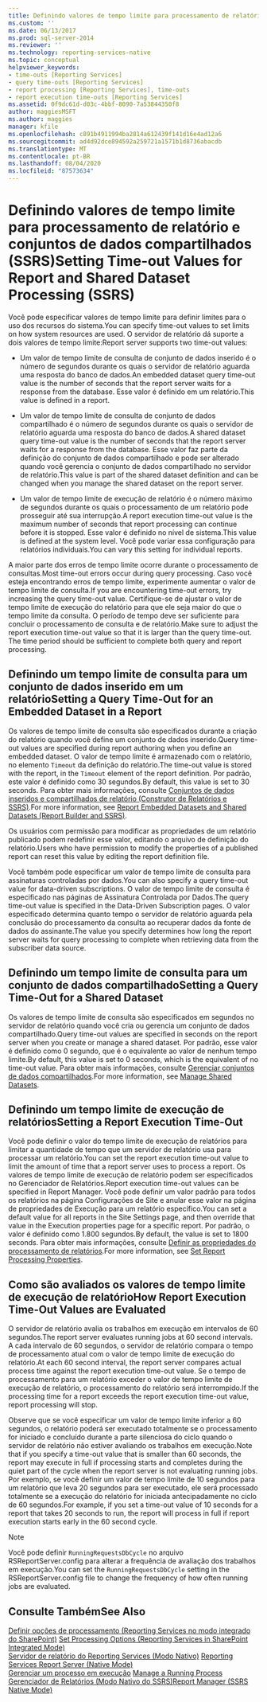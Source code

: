 ```yaml
---
title: Definindo valores de tempo limite para processamento de relatório e conjuntos de dados compartilhados (SSRS) | Microsoft Docs
ms.custom: ''
ms.date: 06/13/2017
ms.prod: sql-server-2014
ms.reviewer: ''
ms.technology: reporting-services-native
ms.topic: conceptual
helpviewer_keywords:
- time-outs [Reporting Services]
- query time-outs [Reporting Services]
- report processing [Reporting Services], time-outs
- report execution time-outs [Reporting Services]
ms.assetid: 0f9dc61d-d03c-4bbf-8090-7a53844350f8
author: maggiesMSFT
ms.author: maggies
manager: kfile
ms.openlocfilehash: c891b4911994ba2814a612439f141d16e4ad12a6
ms.sourcegitcommit: ad4d92dce894592a259721a1571b1d8736abacdb
ms.translationtype: MT
ms.contentlocale: pt-BR
ms.lasthandoff: 08/04/2020
ms.locfileid: "87573634"
---
```

# <a name="setting-time-out-values-for-report-and-shared-dataset-processing-ssrs"></a><span data-ttu-id="cac71-102">Definindo valores de tempo limite para processamento de relatório e conjuntos de dados compartilhados (SSRS)</span><span class="sxs-lookup"><span data-stu-id="cac71-102">Setting Time-out Values for Report and Shared Dataset Processing (SSRS)</span></span>
  <span data-ttu-id="cac71-103">Você pode especificar valores de tempo limite para definir limites para o uso dos recursos do sistema.</span><span class="sxs-lookup"><span data-stu-id="cac71-103">You can specify time-out values to set limits on how system resources are used.</span></span> <span data-ttu-id="cac71-104">O servidor de relatório dá suporte a dois valores de tempo limite:</span><span class="sxs-lookup"><span data-stu-id="cac71-104">Report server supports two time-out values:</span></span>  
  
-   <span data-ttu-id="cac71-105">Um valor de tempo limite de consulta de conjunto de dados inserido é o número de segundos durante os quais o servidor de relatório aguarda uma resposta do banco de dados.</span><span class="sxs-lookup"><span data-stu-id="cac71-105">An embedded dataset query time-out value is the number of seconds that the report server waits for a response from the database.</span></span> <span data-ttu-id="cac71-106">Esse valor é definido em um relatório.</span><span class="sxs-lookup"><span data-stu-id="cac71-106">This value is defined in a report.</span></span>  
  
-   <span data-ttu-id="cac71-107">Um valor de tempo limite de consulta de conjunto de dados compartilhado é o número de segundos durante os quais o servidor de relatório aguarda uma resposta do banco de dados.</span><span class="sxs-lookup"><span data-stu-id="cac71-107">A shared dataset query time-out value is the number of seconds that the report server waits for a response from the database.</span></span> <span data-ttu-id="cac71-108">Esse valor faz parte da definição do conjunto de dados compartilhado e pode ser alterado quando você gerencia o conjunto de dados compartilhado no servidor de relatório.</span><span class="sxs-lookup"><span data-stu-id="cac71-108">This value is part of the shared dataset definition and can be changed when you manage the shared dataset on the report server.</span></span>  
  
-   <span data-ttu-id="cac71-109">Um valor de tempo limite de execução de relatório é o número máximo de segundos durante os quais o processamento de um relatório pode prosseguir até sua interrupção.</span><span class="sxs-lookup"><span data-stu-id="cac71-109">A report execution time-out value is the maximum number of seconds that report processing can continue before it is stopped.</span></span> <span data-ttu-id="cac71-110">Esse valor é definido no nível de sistema.</span><span class="sxs-lookup"><span data-stu-id="cac71-110">This value is defined at the system level.</span></span> <span data-ttu-id="cac71-111">Você pode variar essa configuração para relatórios individuais.</span><span class="sxs-lookup"><span data-stu-id="cac71-111">You can vary this setting for individual reports.</span></span>  
  
 <span data-ttu-id="cac71-112">A maior parte dos erros de tempo limite ocorre durante o processamento de consultas.</span><span class="sxs-lookup"><span data-stu-id="cac71-112">Most time-out errors occur during query processing.</span></span> <span data-ttu-id="cac71-113">Caso você esteja encontrando erros de tempo limite, experimente aumentar o valor de tempo limite de consulta.</span><span class="sxs-lookup"><span data-stu-id="cac71-113">If you are encountering time-out errors, try increasing the query time-out value.</span></span> <span data-ttu-id="cac71-114">Certifique-se de ajustar o valor de tempo limite de execução do relatório para que ele seja maior do que o tempo limite da consulta. O período de tempo deve ser suficiente para concluir o processamento de consulta e de relatório.</span><span class="sxs-lookup"><span data-stu-id="cac71-114">Make sure to adjust the report execution time-out value so that it is larger than the query time-out. The time period should be sufficient to complete both query and report processing.</span></span>  
  
## <a name="setting-a-query-time-out-for-an-embedded-dataset-in-a-report"></a><span data-ttu-id="cac71-115">Definindo um tempo limite de consulta para um conjunto de dados inserido em um relatório</span><span class="sxs-lookup"><span data-stu-id="cac71-115">Setting a Query Time-Out for an Embedded Dataset in a Report</span></span>  
 <span data-ttu-id="cac71-116">Os valores de tempo limite de consulta são especificados durante a criação do relatório quando você define um conjunto de dados inserido.</span><span class="sxs-lookup"><span data-stu-id="cac71-116">Query time-out values are specified during report authoring when you define an embedded dataset.</span></span> <span data-ttu-id="cac71-117">O valor de tempo limite é armazenado com o relatório, no elemento `Timeout` da definição do relatório.</span><span class="sxs-lookup"><span data-stu-id="cac71-117">The time-out value is stored with the report, in the `Timeout` element of the report definition.</span></span> <span data-ttu-id="cac71-118">Por padrão, este valor é definido como 30 segundos.</span><span class="sxs-lookup"><span data-stu-id="cac71-118">By default, this value is set to 30 seconds.</span></span> <span data-ttu-id="cac71-119">Para obter mais informações, consulte [Conjuntos de dados inseridos e compartilhados de relatório &#40;Construtor de Relatórios e SSRS&#41;](../report-data/report-embedded-datasets-and-shared-datasets-report-builder-and-ssrs.md).</span><span class="sxs-lookup"><span data-stu-id="cac71-119">For more information, see [Report Embedded Datasets and Shared Datasets &#40;Report Builder and SSRS&#41;](../report-data/report-embedded-datasets-and-shared-datasets-report-builder-and-ssrs.md).</span></span>  
  
 <span data-ttu-id="cac71-120">Os usuários com permissão para modificar as propriedades de um relatório publicado podem redefinir esse valor, editando o arquivo de definição do relatório.</span><span class="sxs-lookup"><span data-stu-id="cac71-120">Users who have permission to modify the properties of a published report can reset this value by editing the report definition file.</span></span>  
  
 <span data-ttu-id="cac71-121">Você também pode especificar um valor de tempo limite de consulta para assinaturas controladas por dados.</span><span class="sxs-lookup"><span data-stu-id="cac71-121">You can also specify a query time-out value for data-driven subscriptions.</span></span> <span data-ttu-id="cac71-122">O valor de tempo limite de consulta é especificado nas páginas de Assinatura Controlada por Dados.</span><span class="sxs-lookup"><span data-stu-id="cac71-122">The query time-out value is specified in the Data-Driven Subscription pages.</span></span> <span data-ttu-id="cac71-123">O valor especificado determina quanto tempo o servidor de relatório aguarda pela conclusão do processamento da consulta ao recuperar dados da fonte de dados do assinante.</span><span class="sxs-lookup"><span data-stu-id="cac71-123">The value you specify determines how long the report server waits for query processing to complete when retrieving data from the subscriber data source.</span></span>  
  
## <a name="setting-a-query-time-out-for-a-shared-dataset"></a><span data-ttu-id="cac71-124">Definindo um tempo limite de consulta para um conjunto de dados compartilhado</span><span class="sxs-lookup"><span data-stu-id="cac71-124">Setting a Query Time-Out for a Shared Dataset</span></span>  
 <span data-ttu-id="cac71-125">Os valores de tempo limite de consulta são especificados em segundos no servidor de relatório quando você cria ou gerencia um conjunto de dados compartilhado.</span><span class="sxs-lookup"><span data-stu-id="cac71-125">Query time-out values are specified in seconds on the report server when you create or manage a shared dataset.</span></span> <span data-ttu-id="cac71-126">Por padrão, esse valor é definido como 0 segundo, que é o equivalente ao valor de nenhum tempo limite.</span><span class="sxs-lookup"><span data-stu-id="cac71-126">By default, this value is set to 0 seconds, which is the equivalent of no time-out value.</span></span> <span data-ttu-id="cac71-127">Para obter mais informações, consulte [Gerenciar conjuntos de dados compartilhados](../report-data/manage-shared-datasets.md).</span><span class="sxs-lookup"><span data-stu-id="cac71-127">For more information, see [Manage Shared Datasets](../report-data/manage-shared-datasets.md).</span></span>  
  
## <a name="setting-a-report-execution-time-out"></a><span data-ttu-id="cac71-128">Definindo um tempo limite de execução de relatórios</span><span class="sxs-lookup"><span data-stu-id="cac71-128">Setting a Report Execution Time-Out</span></span>  
 <span data-ttu-id="cac71-129">Você pode definir o valor do tempo limite de execução de relatórios para limitar a quantidade de tempo que um servidor de relatório usa para processar um relatório.</span><span class="sxs-lookup"><span data-stu-id="cac71-129">You can set the report execution time-out value to limit the amount of time that a report server uses to process a report.</span></span> <span data-ttu-id="cac71-130">Os valores de tempo limite de execução de relatório podem ser especificados no Gerenciador de Relatórios.</span><span class="sxs-lookup"><span data-stu-id="cac71-130">Report execution time-out values can be specified in Report Manager.</span></span> <span data-ttu-id="cac71-131">Você pode definir um valor padrão para todos os relatórios na página Configurações de Site e anular esse valor na página de propriedades de Execução para um relatório específico.</span><span class="sxs-lookup"><span data-stu-id="cac71-131">You can set a default value for all reports in the Site Settings page, and then override that value in the Execution properties page for a specific report.</span></span> <span data-ttu-id="cac71-132">Por padrão, o valor é definido como 1.800 segundos.</span><span class="sxs-lookup"><span data-stu-id="cac71-132">By default, the value is set to 1800 seconds.</span></span> <span data-ttu-id="cac71-133">Para obter mais informações, consulte [Definir as propriedades do processamento de relatórios](set-report-processing-properties.md).</span><span class="sxs-lookup"><span data-stu-id="cac71-133">For more information, see [Set Report Processing Properties](set-report-processing-properties.md).</span></span>  
  
## <a name="how-report-execution-time-out-values-are-evaluated"></a><span data-ttu-id="cac71-134">Como são avaliados os valores de tempo limite de execução de relatório</span><span class="sxs-lookup"><span data-stu-id="cac71-134">How Report Execution Time-Out Values are Evaluated</span></span>  
 <span data-ttu-id="cac71-135">O servidor de relatório avalia os trabalhos em execução em intervalos de 60 segundos.</span><span class="sxs-lookup"><span data-stu-id="cac71-135">The report server evaluates running jobs at 60 second intervals.</span></span> <span data-ttu-id="cac71-136">A cada intervalo de 60 segundos, o servidor de relatório compara o tempo de processamento atual com o valor de tempo limite de execução do relatório.</span><span class="sxs-lookup"><span data-stu-id="cac71-136">At each 60 second interval, the report server compares actual process time against the report execution time-out value.</span></span> <span data-ttu-id="cac71-137">Se o tempo de processamento para um relatório exceder o valor de tempo limite de execução de relatório, o processamento do relatório será interrompido.</span><span class="sxs-lookup"><span data-stu-id="cac71-137">If the processing time for a report exceeds the report execution time-out value, report processing will stop.</span></span>  
  
 <span data-ttu-id="cac71-138">Observe que se você especificar um valor de tempo limite inferior a 60 segundos, o relatório poderá ser executado totalmente se o processamento for iniciado e concluído durante a parte silenciosa do ciclo quando o servidor de relatório não estiver avaliando os trabalhos em execução.</span><span class="sxs-lookup"><span data-stu-id="cac71-138">Note that if you specify a time-out value that is smaller than 60 seconds, the report may execute in full if processing starts and completes during the quiet part of the cycle when the report server is not evaluating running jobs.</span></span> <span data-ttu-id="cac71-139">Por exemplo, se você definir um valor de tempo limite de 10 segundos para um relatório que leva 20 segundos para ser executado, ele será processado totalmente se a execução do relatório for iniciada antecipadamente no ciclo de 60 segundos.</span><span class="sxs-lookup"><span data-stu-id="cac71-139">For example, if you set a time-out value of 10 seconds for a report that takes 20 seconds to run, the report will process in full if report execution starts early in the 60 second cycle.</span></span>  
  
> [!NOTE]  
>  <span data-ttu-id="cac71-140">Você pode definir `RunningRequestsDbCycle` no arquivo RSReportServer.config para alterar a frequência de avaliação dos trabalhos em execução.</span><span class="sxs-lookup"><span data-stu-id="cac71-140">You can set the `RunningRequestsDbCycle` setting in the RSReportServer.config file to change the frequency of how often running jobs are evaluated.</span></span>  
  
## <a name="see-also"></a><span data-ttu-id="cac71-141">Consulte Também</span><span class="sxs-lookup"><span data-stu-id="cac71-141">See Also</span></span>  
 <span data-ttu-id="cac71-142">[Definir opções de processamento &#40;Reporting Services no modo integrado do SharePoint&#41;](../set-processing-options-reporting-services-in-sharepoint-integrated-mode.md) </span><span class="sxs-lookup"><span data-stu-id="cac71-142">[Set Processing Options &#40;Reporting Services in SharePoint Integrated Mode&#41;](../set-processing-options-reporting-services-in-sharepoint-integrated-mode.md) </span></span>  
 <span data-ttu-id="cac71-143">[Servidor de relatório do Reporting Services &#40;Modo Nativo&#41;](reporting-services-report-server-native-mode.md) </span><span class="sxs-lookup"><span data-stu-id="cac71-143">[Reporting Services Report Server &#40;Native Mode&#41;](reporting-services-report-server-native-mode.md) </span></span>  
 <span data-ttu-id="cac71-144">[Gerenciar um processo em execução](../subscriptions/manage-a-running-process.md) </span><span class="sxs-lookup"><span data-stu-id="cac71-144">[Manage a Running Process](../subscriptions/manage-a-running-process.md) </span></span>  
 [<span data-ttu-id="cac71-145">Gerenciador de Relatórios &#40;Modo Nativo do SSRS&#41;</span><span class="sxs-lookup"><span data-stu-id="cac71-145">Report Manager  &#40;SSRS Native Mode&#41;</span></span>](../report-manager-ssrs-native-mode.md)  
  
  

